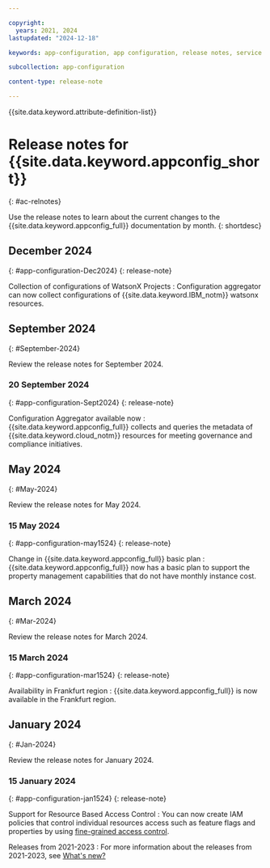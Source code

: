 ```yaml
---

copyright:
  years: 2021, 2024
lastupdated: "2024-12-18"

keywords: app-configuration, app configuration, release notes, service updates, service bulletin

subcollection: app-configuration

content-type: release-note

---
```


{{site.data.keyword.attribute-definition-list}}

# Release notes for {{site.data.keyword.appconfig_short}}
{: #ac-relnotes}

Use the release notes to learn about the current changes to the {{site.data.keyword.appconfig_full}} documentation by month.
{: shortdesc}

## December 2024
{: #app-configuration-Dec2024}
{: release-note}

Collection of configurations of WatsonX Projects
:   Configuration aggregator can now collect configurations of {{site.data.keyword.IBM_notm}} watsonx resources.

## September 2024
{: #September-2024}

Review the release notes for September 2024.

### 20 September 2024
{: #app-configuration-Sept2024}
{: release-note}

Configuration Aggregator available now
:   {{site.data.keyword.appconfig_full}} collects and queries the metadata of {{site.data.keyword.cloud_notm}} resources for meeting governance and compliance initiatives.

## May 2024
{: #May-2024}

Review the release notes for May 2024.

### 15 May 2024
{: #app-configuration-may1524}
{: release-note}

Change in {{site.data.keyword.appconfig_full}} basic plan
:   {{site.data.keyword.appconfig_full}} now has a basic plan to support the property management capabilities that do not have monthly instance cost.



## March 2024
{: #Mar-2024}

Review the release notes for March 2024.

### 15 March 2024
{: #app-configuration-mar1524}
{: release-note}

Availability in Frankfurt region
:   {{site.data.keyword.appconfig_full}} is now available in the Frankfurt region.

## January 2024
{: #Jan-2024}

Review the release notes for January 2024.

### 15 January 2024
{: #app-configuration-jan1524}
{: release-note}

Support for Resource Based Access Control
:   You can now create IAM policies that control individual resources access such as feature flags and properties by using [fine-grained access control](/docs/app-configuration?topic=app-configuration-ac-service-access-management).

Releases from 2021-2023
:   For more information about the releases from 2021-2023, see [What's new?](/docs/app-configuration?topic=app-configuration-releases-notes#Sep-2023)
